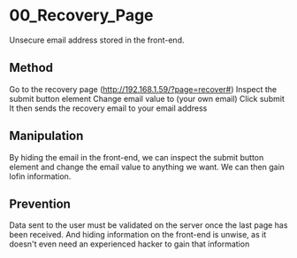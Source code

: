 # 00_Recovery_Page

Unsecure email address stored in the front-end.

## Method

Go to the recovery page (<http://192.168.1.59/?page=recover#>)
Inspect the submit button element
Change email value to (your own email)
Click submit
It then sends the recovery email to your email address

## Manipulation

By hiding the email in the front-end, we can inspect the submit button element and change the email value to anything we want.
We can then gain lofin information.

## Prevention

Data sent to the user must be validated on the server once the last page has been received.
And hiding information on the front-end is unwise, as it doesn't even need an experienced hacker to gain that information
